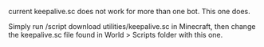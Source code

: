 current keepalive.sc does not work for more than one bot. This one does.

Simply run /script download utilities/keepalive.sc in Minecraft, then change the keepalive.sc file found in World > Scripts folder with this one.
